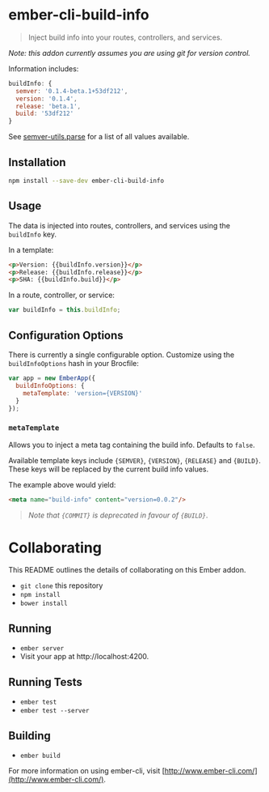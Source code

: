 # ember-cli-build-info

> Inject build info into your routes, controllers, and services.

*Note: this addon currently assumes you are using git for version control.*

Information includes:

```js
buildInfo: {
  semver: '0.1.4-beta.1+53df212',
  version: '0.1.4',
  release: 'beta.1',
  build: '53df212'
}
```

See [semver-utils.parse](https://github.com/coolaj86/semver-utils#semverutilsparsesemverstring) for a list of all values available.


## Installation

```bash
npm install --save-dev ember-cli-build-info
```

## Usage 
The data is injected into routes, controllers, and services using the `buildInfo` key.

In a template:
```html
<p>Version: {{buildInfo.version}}</p>
<p>Release: {{buildInfo.release}}</p>
<p>SHA: {{buildInfo.build}}</p>
```

In a route, controller, or service:
```js
var buildInfo = this.buildInfo;
```

## Configuration Options
There is currently a single configurable option. Customize using the `buildInfoOptions` hash in your Brocfile:

```js
var app = new EmberApp({
  buildInfoOptions: {
    metaTemplate: 'version={VERSION}'
  }
});
```

### `metaTemplate`
Allows you to inject a meta tag containing the build info. Defaults to `false`.

Available template keys include `{SEMVER}`, `{VERSION}`, `{RELEASE}` and `{BUILD}`. These keys will be replaced by the current build info values.

The example above would yield:
```html
<meta name="build-info" content="version=0.0.2"/>
```

> _Note that `{COMMIT}` is deprecated in favour of `{BUILD}`_.

# Collaborating

This README outlines the details of collaborating on this Ember addon.

* `git clone` this repository
* `npm install`
* `bower install`

## Running

* `ember server`
* Visit your app at http://localhost:4200.

## Running Tests

* `ember test`
* `ember test --server`

## Building

* `ember build`

For more information on using ember-cli, visit [http://www.ember-cli.com/](http://www.ember-cli.com/).
